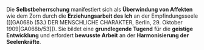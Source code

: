 
Die **Selbstbeherrschung** manifestiert sich als **Überwindung von Affekten** wie dem Zorn durch die **Erziehungsarbeit des Ich** an der Empfindungsseele ([[GA068b (53.) DER MENSCHLICHE CHARAKTER, Berlin, 29. Oktober 1909|GA068b/53]]). Sie bildet eine **grundlegende Tugend** für die **geistige Entwicklung** und erfordert **bewusste Arbeit** an der **Harmonisierung der Seelenkräfte**.
